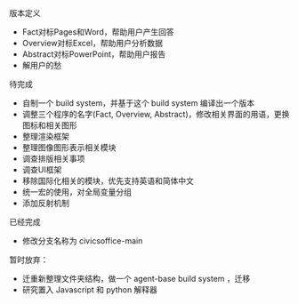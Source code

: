 版本定义
- Fact对标Pages和Word，帮助用户产生回答
- Overview对标Excel，帮助用户分析数据
- Abstract对标PowerPoint，帮助用户报告
- 解用户的愁

待完成
- 自制一个 build system，并基于这个 build system 编译出一个版本
- 调整三个程序的名字(Fact, Overview, Abstract)，修改相关界面的用语，更换图标和相关图形
- 整理渲染框架
- 整理图像图形表示相关模块
- 调查排版相关事项
- 调查UI框架
- 移除国际化相关的模块，优先支持英语和简体中文
- 统一宏的使用，对全局变量分组
- 添加反射机制

已经完成
- 修改分支名称为 civicsoffice-main

暂时放弃：
- 迁重新整理文件夹结构，做一个 agent-base build system ，迁移
- 研究置入 Javascript 和 python 解释器
